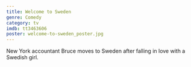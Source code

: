 ```yaml
---
title: Welcome to Sweden
genre: Comedy
category: tv
imdb: tt3463606
poster: welcome-to-sweden_poster.jpg
---
```

New York accountant Bruce moves to Sweden after falling in love with a Swedish girl.
